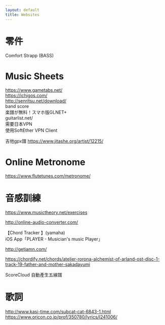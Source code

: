 ```yaml
---
layout: default
title: Websites
---
```


# 零件
Comfort Strapp (BASS)  

# Music Sheets
https://www.gametabs.net/  
https://ichigos.com/  
http://senritsu.net/download/  
band score  
楽譜が無料！スマホ版GLNET+  
guitarlist.net/  
需要日本VPN  
使用SoftEther VPN Client  

吉他gpx譜
https://www.jitashe.org/artist/12215/

# Online Metronome
https://www.flutetunes.com/metronome/  

# 音感訓練
https://www.musictheory.net/exercises

http://online-audio-converter.com/



【Chord Tracker 】(yamaha)  
iOS App「PLAYER - Musician's music Player」

http://getjamn.com/


https://chordify.net/chords/atelier-rorona-alchemist-of-arland-ost-disc-1-track-19-father-and-mother-sakadayumi


ScoreCloud 自動產生五線譜


# 歌詞
http://www.kasi-time.com/subcat-cat-6843-1.html  
https://www.oricon.co.jp/prof/350780/lyrics/I241006/  
